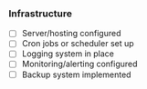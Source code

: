### Infrastructure

- [ ] Server/hosting configured
- [ ] Cron jobs or scheduler set up
- [ ] Logging system in place
- [ ] Monitoring/alerting configured
- [ ] Backup system implemented
